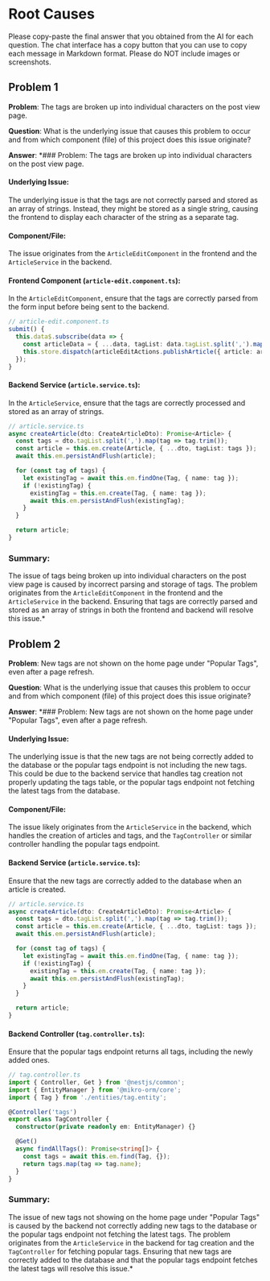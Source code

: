 # Root Causes

Please copy-paste the final answer that you obtained from the AI for each question. The chat interface has a copy button that you can use to copy each message in Markdown format. Please do NOT include images or screenshots.

## Problem 1

**Problem**: The tags are broken up into individual characters on the post view page.

**Question**: What is the underlying issue that causes this problem to occur and from which component (file) of this project does this issue originate?

**Answer**: *### Problem: The tags are broken up into individual characters on the post view page.

#### Underlying Issue:
The underlying issue is that the tags are not correctly parsed and stored as an array of strings. Instead, they might be stored as a single string, causing the frontend to display each character of the string as a separate tag.

#### Component/File:
The issue originates from the `ArticleEditComponent` in the frontend and the `ArticleService` in the backend.

#### Frontend Component (`article-edit.component.ts`):

In the `ArticleEditComponent`, ensure that the tags are correctly parsed from the form input before being sent to the backend.

```typescript
// article-edit.component.ts
submit() {
  this.data$.subscribe(data => {
    const articleData = { ...data, tagList: data.tagList.split(',').map(tag => tag.trim()) };
    this.store.dispatch(articleEditActions.publishArticle({ article: articleData }));
  });
}
```

#### Backend Service (`article.service.ts`):

In the `ArticleService`, ensure that the tags are correctly processed and stored as an array of strings.

```typescript
// article.service.ts
async createArticle(dto: CreateArticleDto): Promise<Article> {
  const tags = dto.tagList.split(',').map(tag => tag.trim());
  const article = this.em.create(Article, { ...dto, tagList: tags });
  await this.em.persistAndFlush(article);

  for (const tag of tags) {
    let existingTag = await this.em.findOne(Tag, { name: tag });
    if (!existingTag) {
      existingTag = this.em.create(Tag, { name: tag });
      await this.em.persistAndFlush(existingTag);
    }
  }

  return article;
}
```

### Summary:
The issue of tags being broken up into individual characters on the post view page is caused by incorrect parsing and storage of tags. The problem originates from the `ArticleEditComponent` in the frontend and the `ArticleService` in the backend. Ensuring that tags are correctly parsed and stored as an array of strings in both the frontend and backend will resolve this issue.*


## Problem 2

**Problem**: New tags  are not shown on the home page under "Popular Tags", even after a page refresh.

**Question**: What is the underlying issue that causes this problem to occur and from which component (file) of this project does this issue originate?

**Answer**: *### Problem: New tags are not shown on the home page under "Popular Tags", even after a page refresh.

#### Underlying Issue:
The underlying issue is that the new tags are not being correctly added to the database or the popular tags endpoint is not including the new tags. This could be due to the backend service that handles tag creation not properly updating the tags table, or the popular tags endpoint not fetching the latest tags from the database.

#### Component/File:
The issue likely originates from the `ArticleService` in the backend, which handles the creation of articles and tags, and the `TagController` or similar controller handling the popular tags endpoint.

#### Backend Service (`article.service.ts`):

Ensure that the new tags are correctly added to the database when an article is created.

```typescript
// article.service.ts
async createArticle(dto: CreateArticleDto): Promise<Article> {
  const tags = dto.tagList.split(',').map(tag => tag.trim());
  const article = this.em.create(Article, { ...dto, tagList: tags });
  await this.em.persistAndFlush(article);

  for (const tag of tags) {
    let existingTag = await this.em.findOne(Tag, { name: tag });
    if (!existingTag) {
      existingTag = this.em.create(Tag, { name: tag });
      await this.em.persistAndFlush(existingTag);
    }
  }

  return article;
}
```

#### Backend Controller (`tag.controller.ts`):

Ensure that the popular tags endpoint returns all tags, including the newly added ones.

```typescript
// tag.controller.ts
import { Controller, Get } from '@nestjs/common';
import { EntityManager } from '@mikro-orm/core';
import { Tag } from './entities/tag.entity';

@Controller('tags')
export class TagController {
  constructor(private readonly em: EntityManager) {}

  @Get()
  async findAllTags(): Promise<string[]> {
    const tags = await this.em.find(Tag, {});
    return tags.map(tag => tag.name);
  }
}
```

### Summary:
The issue of new tags not showing on the home page under "Popular Tags" is caused by the backend not correctly adding new tags to the database or the popular tags endpoint not fetching the latest tags. The problem originates from the `ArticleService` in the backend for tag creation and the `TagController` for fetching popular tags. Ensuring that new tags are correctly added to the database and that the popular tags endpoint fetches the latest tags will resolve this issue.*
